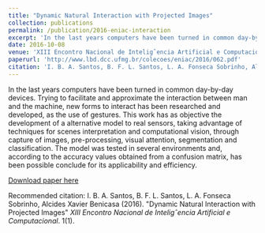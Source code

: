 ```yaml
---
title: "Dynamic Natural Interaction with Projected Images"
collection: publications
permalink: /publication/2016-eniac-interaction
excerpt: 'In the last years computers have been turned in common day-by-day devices. Trying to facilitate and approximate the interaction between man and the machine, new forms to interact has been researched and developed, as the use of gestures. This work has as objective the development of a alternative model to real sensors, taking advantage of techniques for scenes interpretation and computational vision, through capture of images, pre-processing, visual attention, segmentation and classification. The model was tested in several environments and, according to the accuracy values obtained from a confusion matrix, has been possible conclude for its applicability and efficiency.'
date: 2016-10-08
venue: 'XIII Encontro Nacional de Inteligˆencia Artificial e Computacional'
paperurl: 'http://www.lbd.dcc.ufmg.br/colecoes/eniac/2016/062.pdf'
citation: 'I. B. A. Santos, B. F. L. Santos, L. A. Fonseca Sobrinho, Alcides Xavier Benicasa (2016). &quot;Dynamic Natural Interaction with Projected Images.&quot; <i>XIII Encontro Nacional de Inteligˆencia Artificial e Computacional</i>. 1(1).'
---
```

In the last years computers have been turned in common day-by-day devices. Trying to facilitate and approximate the interaction between man and the machine, new forms to interact has been researched and developed, as the use of gestures. This work has as objective the development of a alternative model to real sensors, taking advantage of techniques for scenes interpretation and computational vision, through capture of images, pre-processing, visual attention, segmentation and classification. The model was tested in several environments and, according to the accuracy values obtained from a confusion matrix, has been possible conclude for its applicability and efficiency.

[Download paper here](http://www.lbd.dcc.ufmg.br/colecoes/eniac/2016/062.pdf)

Recommended citation: I. B. A. Santos, B. F. L. Santos, L. A. Fonseca Sobrinho, Alcides Xavier Benicasa (2016). "Dynamic Natural Interaction with Projected Images" <i>XIII Encontro Nacional de Inteligˆencia Artificial e Computacional</i>. 1(1).